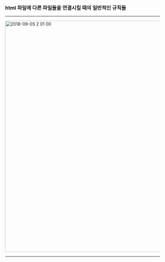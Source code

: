 ### html 파일에 다른 파일들을 연결시킬 때의 일반적인 규칙들

---

<img width="750" alt="2018-09-05 2 01 00" src="https://user-images.githubusercontent.com/39458555/45072065-3d420800-b114-11e8-809a-7568289c370b.png">

----

